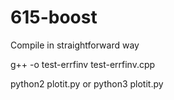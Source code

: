 # 615-boost
Compile in straightforward way

g++ -o test-errfinv test-errfinv.cpp

python2 plotit.py
or 
python3 plotit.py

